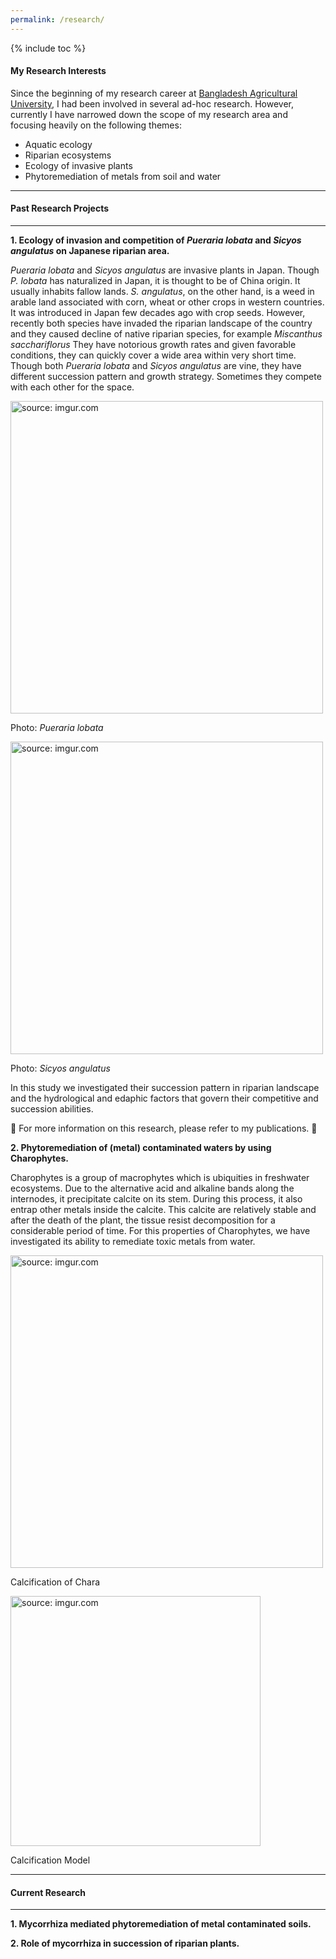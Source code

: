 ```yaml
---
permalink: /research/
---  
```


{% include toc %}

#### My Research Interests  
Since the beginning of my research career at [Bangladesh Agricultural University](https://www.bau.edu.bd/), I had been involved in several ad-hoc research. However, currently I have narrowed down the scope of my research area and focusing heavily on the following themes:
* Aquatic ecology
* Riparian ecosystems
* Ecology of invasive plants
* Phytoremediation of metals from soil and water   

----   

#### Past Research Projects  

----   

**1. Ecology of invasion and competition of *Pueraria lobata* and *Sicyos angulatus* on Japanese riparian area.**

*Pueraria lobata* and *Sicyos angulatus* are invasive plants in Japan. Though *P. lobata* has naturalized in Japan, it is thought to be of China origin. It usually inhabits fallow lands. *S. angulatus*, on the other hand, is a weed in arable land associated with corn, wheat or other crops in western countries.  It was introduced in Japan few decades ago with crop seeds. However, recently both species have invaded the riparian landscape of the country and they caused decline of native riparian species, for example *Miscanthus sacchariflorus* They have notorious growth rates and given favorable conditions, they can quickly cover a wide area within very short time.  Though both *Pueraria lobata* and *Sicyos angulatus* are vine, they have different succession pattern and growth strategy. Sometimes they compete with each other for the space.

<p align="left">
<a href="http://imgur.com/omh4qLO"><img src="http://i.imgur.com/omh4qLO.jpg" title="source: imgur.com" width='500'/></a>
</p>
<p>
<figcaption>Photo: <i>Pueraria lobata</i></figcaption>
</p>

<p align="left">
<a href="http://imgur.com/Mirvz8f"><img src="http://i.imgur.com/Mirvz8f.jpg" title="source: imgur.com" width='500'/></a>
</p>
<p>
<figcaption>Photo: <i>Sicyos angulatus</i></figcaption>
</p>

In this study we investigated their succession pattern in riparian landscape and the hydrological and edaphic factors that govern their competitive and succession abilities.

:pushpin: For more information on this research, please refer to my publications. :pushpin:

**2. Phytoremediation of (metal) contaminated waters by using Charophytes.**

Charophytes is a group of macrophytes which is ubiquities in freshwater ecosystems. Due to the alternative acid and alkaline bands along the internodes, it precipitate calcite on its stem. During this process, it also entrap other metals inside the calcite. This calcite are relatively stable and after the death of the plant, the tissue resist decomposition for a considerable period of time. For this properties of Charophytes, we have investigated its ability to remediate toxic metals from water.

<p align="left">
<a href="http://imgur.com/9aduMPI"><img src="http://i.imgur.com/9aduMPI.jpg" title="source: imgur.com" width='500'/></a>
</p>
<p>
<figcaption>Calcification of Chara</figcaption>
</p>

<p align="left">
<a href="http://imgur.com/QqPnESu"><img src="http://i.imgur.com/QqPnESu.png" title="source: imgur.com" width='400'/></a>
</p>
<p>
<figcaption>Calcification Model</figcaption>
</p>

----   

#### Current Research   

----   

**1. Mycorrhiza mediated phytoremediation of metal contaminated soils.**

**2. Role of mycorrhiza in succession of riparian plants.**
